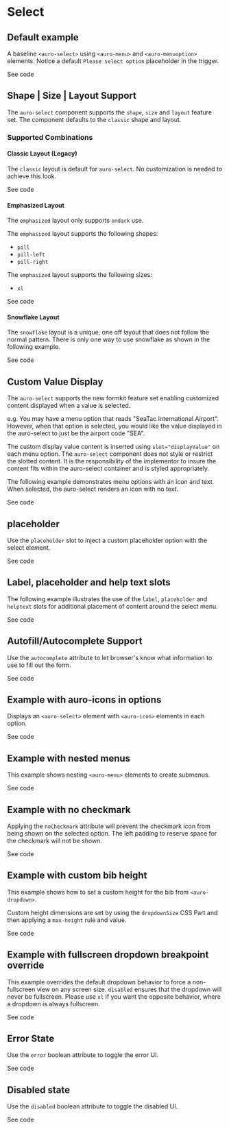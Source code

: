 <!--
The demo.md file is a compiled document. No edits should be made directly to this file.

demo.md is created by running `npm run build:markdownDocs`.

This file is generated based on a template fetched from `./docs/partials/demo.md`
-->

# Select

<!-- AURO-GENERATED-CONTENT:START (FILE:src=./../docs/partials/description.md) -->
<!-- AURO-GENERATED-CONTENT:END -->

## Default example

A baseline `<auro-select>` using `<auro-menu>` and `<auro-menuoption>` elements. Notice a default `Please select option` placeholder in the trigger.

<div class="exampleWrapper">
  <!-- AURO-GENERATED-CONTENT:START (FILE:src=./../apiExamples/basic.html) -->
  <!-- AURO-GENERATED-CONTENT:END -->
</div>

<div class="exampleWrapper--ondark" aria-hidden>
  <!-- AURO-GENERATED-CONTENT:START (FILE:src=./../apiExamples/onDark.html) -->
  <!-- AURO-GENERATED-CONTENT:END -->
</div>

<auro-accordion alignRight>
  <span slot="trigger">See code</span>

<!-- AURO-GENERATED-CONTENT:START (CODE:src=./../apiExamples/basic.html) -->
<!-- AURO-GENERATED-CONTENT:END -->

<!-- AURO-GENERATED-CONTENT:START (FILE:src=./../apiExamples/onDark.html) -->
<!-- AURO-GENERATED-CONTENT:END -->

</auro-accordion>

## Shape | Size | Layout Support

The `auro-select` component supports the `shape`, `size` and `layout` feature set. The component defaults to the `classic` shape and layout.

### Supported Combinations

#### Classic Layout (Legacy)

The `classic` layout is default for `auro-select`. No customization is needed to achieve this look.

<div class="exampleWrapper">
  <!-- AURO-GENERATED-CONTENT:START (FILE:src=./../apiExamples/basic.html) -->
  <!-- AURO-GENERATED-CONTENT:END -->
</div>

<auro-accordion alignRight>
  <span slot="trigger">See code</span>

<!-- AURO-GENERATED-CONTENT:START (CODE:src=./../apiExamples/basic.html) -->
  <!-- AURO-GENERATED-CONTENT:END -->

</auro-accordion>

#### Emphasized Layout

The `emphasized` layout only supports `ondark` use.

The `emphasized` layout supports the following shapes:
- `pill`
- `pill-left`
- `pill-right`

The `emphasized` layout supports the following sizes:
- `xl`

<div class="exampleWrapper">
  <!-- AURO-GENERATED-CONTENT:START (FILE:src=./../apiExamples/emphasized/basic.html) -->
  <!-- AURO-GENERATED-CONTENT:END -->
</div>
<auro-accordion alignRight>
  <span slot="trigger">See code</span>

<!-- AURO-GENERATED-CONTENT:START (CODE:src=./../apiExamples/emphasized/basic.html) -->
<!-- AURO-GENERATED-CONTENT:END -->

</auro-accordion>

#### Snowflake Layout

The `snowflake` layout is a unique, one off layout that does not follow the normal pattern. There is only one way to use snowflake as shown in the following example.

<div class="exampleWrapper--ondark">
  <!-- AURO-GENERATED-CONTENT:START (FILE:src=./../apiExamples/snowflake/basic-ondark.html) -->
  <!-- AURO-GENERATED-CONTENT:END -->
</div>
<auro-accordion alignRight>
  <span slot="trigger">See code</span>

<!-- AURO-GENERATED-CONTENT:START (CODE:src=./../apiExamples/snowflake/basic-ondark.html) -->
<!-- AURO-GENERATED-CONTENT:END -->

</auro-accordion>

## Custom Value Display

The `auro-select` supports the new formkit feature set enabling customized content displayed when a value is selected.

e.g. You may have a menu option that reads "SeaTac International Airport". However, when that option is selected, you would like the value displayed in the auro-select to just be the airport code "SEA".

The custom display value content is inserted using `slot="displayValue"` on each menu option. The `auro-select` component does not style or restrict the slotted content. It is the responsibility of the implementor to insure the content fits within the auro-select container and is styled appropriately.

The following example demonstrates menu options with an icon and text. When selected, the auro-select renders an icon with no text.


<div class="exampleWrapper">
  <!-- AURO-GENERATED-CONTENT:START (FILE:src=./../apiExamples/emphasized/constantDisplayValue.html) -->
  <!-- AURO-GENERATED-CONTENT:END -->
</div>
<auro-accordion alignRight>
  <span slot="trigger">See code</span>

<!-- AURO-GENERATED-CONTENT:START (CODE:src=./../apiExamples/emphasized/constantDisplayValue.html) -->
<!-- AURO-GENERATED-CONTENT:END -->

</auro-accordion>

## placeholder

Use the `placeholder` slot to inject a custom placeholder option with the select element.

<div class="exampleWrapper">
  <!-- AURO-GENERATED-CONTENT:START (FILE:src=./../apiExamples/customPlaceholder.html) -->
  <!-- AURO-GENERATED-CONTENT:END -->
</div>
<auro-accordion alignRight>
  <span slot="trigger">See code</span>

<!-- AURO-GENERATED-CONTENT:START (CODE:src=./../apiExamples/customPlaceholder.html) -->
<!-- AURO-GENERATED-CONTENT:END -->

</auro-accordion>

## Label, placeholder and help text slots

The following example illustrates the use of the `label`, `placeholder` and `helptext` slots for additional placement of content around the select menu.

<div class="exampleWrapper">
  <!-- AURO-GENERATED-CONTENT:START (FILE:src=./../apiExamples/slots.html) -->
  <!-- AURO-GENERATED-CONTENT:END -->
</div>

<auro-accordion alignRight>
  <span slot="trigger">See code</span>

<!-- AURO-GENERATED-CONTENT:START (CODE:src=./../apiExamples/slots.html) -->
<!-- AURO-GENERATED-CONTENT:END -->

</auro-accordion>


## Autofill/Autocomplete Support

Use the `autocomplete` attribute to let browser's know what information to use to fill out the form.

<div class="exampleWrapper">
  <!-- AURO-GENERATED-CONTENT:START (FILE:src=./../apiExamples/autocomplete.html) -->
  <!-- AURO-GENERATED-CONTENT:END -->
</div>
<auro-accordion alignRight>
  <span slot="trigger">See code</span>

<!-- AURO-GENERATED-CONTENT:START (CODE:src=./../apiExamples/autocomplete.html) -->
<!-- AURO-GENERATED-CONTENT:END -->

</auro-accordion>

## Example with auro-icons in options

Displays an `<auro-select>` element with `<auro-icon>` elements in each option.

<div class="exampleWrapper">
  <!-- AURO-GENERATED-CONTENT:START (FILE:src=./../apiExamples/withIcons.html) -->
  <!-- AURO-GENERATED-CONTENT:END -->
</div>

<auro-accordion alignRight>
  <span slot="trigger">See code</span>

<!-- AURO-GENERATED-CONTENT:START (CODE:src=./../apiExamples/withIcons.html) -->
<!-- AURO-GENERATED-CONTENT:END -->

</auro-accordion>

## Example with nested menus

This example shows nesting `<auro-menu>` elements to create submenus.

<div class="exampleWrapper">
  <!-- AURO-GENERATED-CONTENT:START (FILE:src=./../apiExamples/withSubmenus.html) -->
  <!-- AURO-GENERATED-CONTENT:END -->
</div>


<auro-accordion alignRight>
  <span slot="trigger">See code</span>

<!-- AURO-GENERATED-CONTENT:START (CODE:src=./../apiExamples/withSubmenus.html) -->
<!-- AURO-GENERATED-CONTENT:END -->

</auro-accordion>

## Example with no checkmark

Applying the `noCheckmark` attribute will prevent the checkmark icon from being shown on the selected option. The left padding to reserve space for the checkmark will not be shown.

<div class="exampleWrapper">
  <!-- AURO-GENERATED-CONTENT:START (FILE:src=./../apiExamples/noCheckmark.html) -->
  <!-- AURO-GENERATED-CONTENT:END -->
</div>

<auro-accordion alignRight>
  <span slot="trigger">See code</span>

<!-- AURO-GENERATED-CONTENT:START (CODE:src=./../apiExamples/noCheckmark.html) -->
<!-- AURO-GENERATED-CONTENT:END -->

</auro-accordion>

## Example with custom bib height

This example shows how to set a custom height for the bib from `<auro-dropdown>`.

Custom height dimensions are set by using the `dropdownSize` CSS Part and then applying a `max-height` rule and value.

<div class="exampleWrapper">
  <!-- AURO-GENERATED-CONTENT:START (FILE:src=../apiExamples/customBibHeight.html) -->
  <!-- AURO-GENERATED-CONTENT:END -->
</div>

<auro-accordion alignRight>
  <span slot="trigger">See code</span>

<!-- AURO-GENERATED-CONTENT:START (CODE:src=../apiExamples/customBibHeight.html) -->
<!-- AURO-GENERATED-CONTENT:END -->

</auro-accordion>

## Example with fullscreen dropdown breakpoint override

This example overrides the default dropdown behavior to force a non-fullscreen view on any screen size. `disabled`
ensures that the dropdown will never be fullscreen.
Please use `xl` if you want the opposite behavior, where a dropdown is always fullscreen.

<div class="exampleWrapper">
  <!-- AURO-GENERATED-CONTENT:START (FILE:src=./../apiExamples/forcedFullscreenDisabled.html) -->
  <!-- AURO-GENERATED-CONTENT:END -->
</div>


<auro-accordion alignRight>
  <span slot="trigger">See code</span>

<!-- AURO-GENERATED-CONTENT:START (CODE:src=./../apiExamples/forcedFullscreenDisabled.html) -->
<!-- AURO-GENERATED-CONTENT:END -->

</auro-accordion>


## Error State

Use the `error` boolean attribute to toggle the error UI.

<div class="exampleWrapper">
  <!-- AURO-GENERATED-CONTENT:START (FILE:src=./../apiExamples/error.html) -->
  <!-- AURO-GENERATED-CONTENT:END -->
</div>

<div class="exampleWrapper--ondark" aria-hidden>
  <!-- AURO-GENERATED-CONTENT:START (FILE:src=./../apiExamples/onDarkError.html) -->
  <!-- AURO-GENERATED-CONTENT:END -->
</div>

<auro-accordion alignRight>
  <span slot="trigger">See code</span>

<!-- AURO-GENERATED-CONTENT:START (CODE:src=./../apiExamples/error.html) -->
<!-- AURO-GENERATED-CONTENT:END -->

<!-- AURO-GENERATED-CONTENT:START (FILE:src=./../apiExamples/onDarkError.html) -->
<!-- AURO-GENERATED-CONTENT:END -->

</auro-accordion>


## Disabled state

Use the `disabled` boolean attribute to toggle the disabled UI.

<div class="exampleWrapper">
  <!-- AURO-GENERATED-CONTENT:START (FILE:src=./../apiExamples/disabled.html) -->
  <!-- AURO-GENERATED-CONTENT:END -->
</div>

<div class="exampleWrapper--ondark" aria-hidden>
  <!-- AURO-GENERATED-CONTENT:START (FILE:src=./../apiExamples/onDarkDisabled.html) -->
  <!-- AURO-GENERATED-CONTENT:END -->
</div>

<auro-accordion alignRight>
  <span slot="trigger">See code</span>

<!-- AURO-GENERATED-CONTENT:START (CODE:src=./../apiExamples/disabled.html) -->
<!-- AURO-GENERATED-CONTENT:END -->

<!-- AURO-GENERATED-CONTENT:START (FILE:src=./../apiExamples/onDarkDisabled.html) -->
<!-- AURO-GENERATED-CONTENT:END -->

</auro-accordion>
